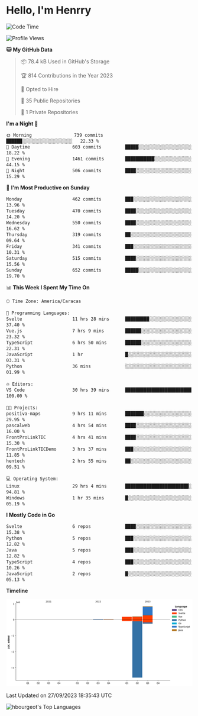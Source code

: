 # Hello, I'm Henrry

<!--START_SECTION:waka-->
![Code Time](http://img.shields.io/badge/Code%20Time-1%2C147%20hrs%205%20mins-blue)

![Profile Views](http://img.shields.io/badge/Profile%20Views-1-blue)

**🐱 My GitHub Data** 

> 📦 78.4 kB Used in GitHub's Storage 
 > 
> 🏆 814 Contributions in the Year 2023
 > 
> 💼 Opted to Hire
 > 
> 📜 35 Public Repositories 
 > 
> 🔑 1 Private Repositories 
 > 
**I'm a Night 🦉** 

```text
🌞 Morning                739 commits         ██████░░░░░░░░░░░░░░░░░░░   22.33 % 
🌆 Daytime                603 commits         █████░░░░░░░░░░░░░░░░░░░░   18.22 % 
🌃 Evening                1461 commits        ███████████░░░░░░░░░░░░░░   44.15 % 
🌙 Night                  506 commits         ████░░░░░░░░░░░░░░░░░░░░░   15.29 % 
```
📅 **I'm Most Productive on Sunday** 

```text
Monday                   462 commits         ███░░░░░░░░░░░░░░░░░░░░░░   13.96 % 
Tuesday                  470 commits         ████░░░░░░░░░░░░░░░░░░░░░   14.20 % 
Wednesday                550 commits         ████░░░░░░░░░░░░░░░░░░░░░   16.62 % 
Thursday                 319 commits         ██░░░░░░░░░░░░░░░░░░░░░░░   09.64 % 
Friday                   341 commits         ███░░░░░░░░░░░░░░░░░░░░░░   10.31 % 
Saturday                 515 commits         ████░░░░░░░░░░░░░░░░░░░░░   15.56 % 
Sunday                   652 commits         █████░░░░░░░░░░░░░░░░░░░░   19.70 % 
```


📊 **This Week I Spent My Time On** 

```text
🕑︎ Time Zone: America/Caracas

💬 Programming Languages: 
Svelte                   11 hrs 28 mins      █████████░░░░░░░░░░░░░░░░   37.40 % 
Vue.js                   7 hrs 9 mins        ██████░░░░░░░░░░░░░░░░░░░   23.32 % 
TypeScript               6 hrs 50 mins       ██████░░░░░░░░░░░░░░░░░░░   22.31 % 
JavaScript               1 hr                █░░░░░░░░░░░░░░░░░░░░░░░░   03.31 % 
Python                   36 mins             ░░░░░░░░░░░░░░░░░░░░░░░░░   01.99 % 

🔥 Editors: 
VS Code                  30 hrs 39 mins      █████████████████████████   100.00 % 

🐱‍💻 Projects: 
positiva-maps            9 hrs 11 mins       ███████░░░░░░░░░░░░░░░░░░   29.95 % 
pascalweb                4 hrs 54 mins       ████░░░░░░░░░░░░░░░░░░░░░   16.00 % 
FrontProLinkTIC          4 hrs 41 mins       ████░░░░░░░░░░░░░░░░░░░░░   15.30 % 
FrontProLinkTICDemo      3 hrs 37 mins       ███░░░░░░░░░░░░░░░░░░░░░░   11.85 % 
hentech                  2 hrs 55 mins       ██░░░░░░░░░░░░░░░░░░░░░░░   09.51 % 

💻 Operating System: 
Linux                    29 hrs 4 mins       ████████████████████████░   94.81 % 
Windows                  1 hr 35 mins        █░░░░░░░░░░░░░░░░░░░░░░░░   05.19 % 
```

**I Mostly Code in Go** 

```text
Svelte                   6 repos             ████░░░░░░░░░░░░░░░░░░░░░   15.38 % 
Python                   5 repos             ███░░░░░░░░░░░░░░░░░░░░░░   12.82 % 
Java                     5 repos             ███░░░░░░░░░░░░░░░░░░░░░░   12.82 % 
TypeScript               4 repos             ███░░░░░░░░░░░░░░░░░░░░░░   10.26 % 
JavaScript               2 repos             █░░░░░░░░░░░░░░░░░░░░░░░░   05.13 % 
```



**Timeline**

![Lines of Code chart](https://raw.githubusercontent.com/hbourgeot/hbourgeot/main/assets/bar_graph.png)


 Last Updated on 27/09/2023 18:35:43 UTC
<!--END_SECTION:waka-->

![hbourgeot's Top Languages](https://github-readme-stats.vercel.app/api/top-langs/?username=hbourgeot&theme=transparent&show_icons=true&hide_border=false&layout=donut&hide=css,html&exclude_repo=inversiones7h,java-exercises)
